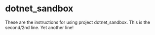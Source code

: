 # dotnet_sandbox

These are the instructions for using project dotnet_sandbox.
This is the second/2nd line.
Yet another line!

